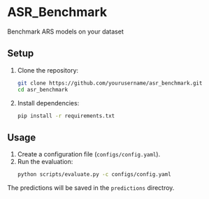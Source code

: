 # ASR_Benchmark
Benchmark ARS models on your dataset

## Setup

1. Clone the repository:
   ```bash
   git clone https://github.com/yourusername/asr_benchmark.git
   cd asr_benchmark
   ```

2. Install dependencies:
   ```bash
   pip install -r requirements.txt
   ```

## Usage

1. Create a configuration file (`configs/config.yaml`).
2. Run the evaluation:
   ```bash
   python scripts/evaluate.py -c configs/config.yaml
   ```

The predictions will be saved in the `predictions` directroy.
